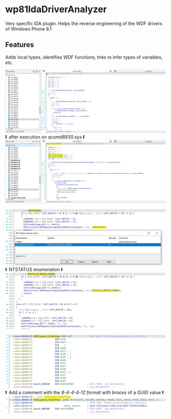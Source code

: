 # wp81IdaDriverAnalyzer

Very specific IDA plugin.
Helps the reverse engineering of the WDF drivers of Windows Phone 8.1

## Features

Adds local types, identifies WDF functions, tries to infer types of variables, etc.

![beforeFunction](Capture01.JPG)
:arrow_double_down: after execution on qcsmd8930.sys :arrow_double_down:
![afterFunction](Capture02.JPG)

![beforeEnum](Capture03.JPG)
:arrow_double_down: NTSTATUS enumeration  :arrow_double_down:
![beforeEnum](Capture04.JPG)

![beforeGUID](Capture05.JPG)
:arrow_double_down: Add a comment with the _8-4-4-4-12 format with braces_ of a GUID value :arrow_double_down:
![beforeGUID](Capture06.JPG)
